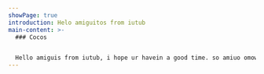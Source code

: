 ```yaml
---
showPage: true
introduction: Helo amiguitos from iutub
main-content: >-
  ### Cocos


  Hello amiguis from iutub, i hope ur havein a good time. so amiuo omowo womoowo omowo omoslocos ocococo
---
```

